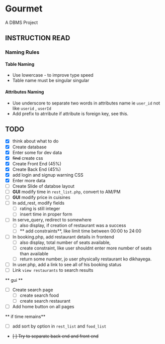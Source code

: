 # Gourmet

A DBMS Project

## INSTRUCTION READ

### Naming Rules

#### Table Naming

- Use lowercase - to improve type speed
- Table name must be singular singular

#### Attributes Naming

- Use underscore to separate two words in attributes name ie `user_id` not like  `userid` , `userId`
- Add prefix to atrribute if attribute is foreign key, see this.

## TODO

- [x] think about what to do
- [x] Create database
- [x] Enter some for dev data
- [x] ~~find~~ create css
- [x] Create Front End (45%)
- [x] Create Back End (45%)
- [x] add login and signup warning CSS
- [x] Enter more data
- [ ] Create Slide of databse layout
- [ ] **GUI** modify time in `rest_list.php`, convert to AM/PM
- [ ] **GUI** modify price in cuisines
- [ ] In add_rest, modify fields
    - [ ] rating is still integer
    - [ ] insert time in proper form
- [ ] In serve_query, redirect to somewhere
    - [ ] also display, if creation of restaurant was a success
    - [ ] ** add constraints**, like limit time between 00:00 to 24:00
- [ ] In booking.php, add restaurant details in frontend
    - [ ] also display, total number of seats available,
    - [ ] create constraint, like user shouldnt enter more number of seats than available
    - [ ] return some number, jo user physically restaurant ko dikhayega.
- [ ] In user.php, add a link to see all of his booking status
- [ ] Link `view restaurants` to search results

** gui **

- [ ] Create search page
    - [ ] create search food
    - [ ] create search restaurant
- [ ] Add home button on all pages

** if time remains**
- [ ] add sort by option in `rest_list` and `food_list`



- ~~[ ] Try to separate back end and front end~~
